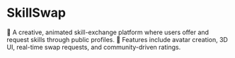 # SkillSwap
🚀 A creative, animated skill-exchange platform where users offer and request skills through public profiles. 🎨 Features include avatar creation, 3D UI, real-time swap requests, and community-driven ratings.
